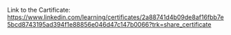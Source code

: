Link to the Cartificate: https://www.linkedin.com/learning/certificates/2a88741d4b09de8af16fbb7e5bcd8743195ad394f1e88856e046d47c147b0066?trk=share_certificate
